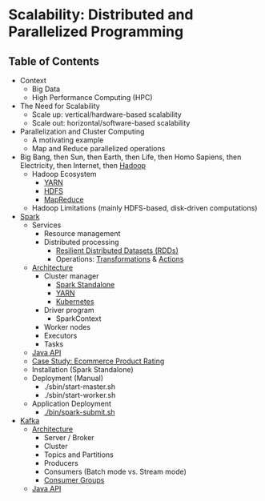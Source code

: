 # Scalability: Distributed and Parallelized Programming
## Table of Contents
- Context
  - Big Data
  - High Performance Computing (HPC)
- The Need for Scalability
  - Scale up: vertical/hardware-based scalability
  - Scale out: horizontal/software-based scalability
- Parallelization and Cluster Computing
  - A motivating example
  - Map and Reduce parallelized operations
- Big Bang, then Sun, then Earth, then Life, then Homo Sapiens, then Electricity, then Internet, then [Hadoop](https://hadoop.apache.org/)
  - Hadoop Ecosystem
    - [YARN](https://hadoop.apache.org/docs/stable/hadoop-yarn/hadoop-yarn-site/YARN.html)
    - [HDFS](https://hadoop.apache.org/docs/r1.2.1/hdfs_design.html)
    - [MapReduce](https://hadoop.apache.org/docs/stable/hadoop-mapreduce-client/hadoop-mapreduce-client-core/MapReduceTutorial.html)
  - Hadoop Limitations (mainly HDFS-based, disk-driven computations)
- [Spark](https://spark.apache.org/docs/latest/index.html)
  - Services
    - Resource management
    - Distributed processing
      - [Resilient Distributed Datasets (RDDs)](https://spark.apache.org/docs/latest/rdd-programming-guide.html#resilient-distributed-datasets-rdds)
      - Operations: [Transformations](https://spark.apache.org/docs/latest/rdd-programming-guide.html#transformations) & [Actions](https://spark.apache.org/docs/latest/rdd-programming-guide.html#actions)
  - [Architecture](https://spark.apache.org/docs/latest/cluster-overview.html)
    - Cluster manager
      - [Spark Standalone](https://spark.apache.org/docs/latest/spark-standalone.html)
      - [YARN](https://hadoop.apache.org/docs/current/hadoop-yarn/hadoop-yarn-site/YARN.html)
      - [Kubernetes](https://kubernetes.io)
    - Driver program
      - SparkContext
    - Worker nodes
    - Executors
    - Tasks
  - [Java API](https://spark.apache.org/docs/latest/api/java/org/apache/spark/api/java/package-summary.html)
  - [Case Study: Ecommerce Product Rating](./case-studies/rating)
  - Installation (Spark Standalone)
  - Deployment (Manual)
    - ./sbin/start-master.sh
    - ./sbin/start-worker.sh
  - Application Deployment
    - [./bin/spark-submit.sh](https://spark.apache.org/docs/latest/submitting-applications.html)
- [Kafka](https://kafka.apache.org/)
  - [Architecture](./figures/Kafka-Cluster.png)
    - Server / Broker
    - Cluster
    - Topics and Partitions
    - Producers
    - Consumers (Batch mode vs. Stream mode)
    - [Consumer Groups](./figures/Kafka-Cluster-Consumer-Group.png)
  - [Java API](https://kafka.apache.org/10/javadoc/overview-summary.html)
